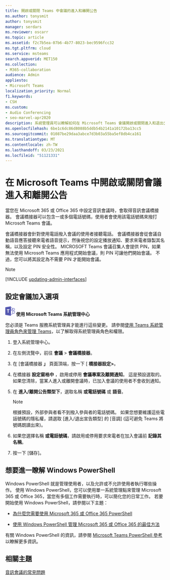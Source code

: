 ```yaml
---
title: 開啟或關閉 Teams 中會議的進入和離開公告
ms.author: tonysmit
author: tonysmit
manager: serdars
ms.reviewer: oscarr
ms.topic: article
ms.assetid: f2c7b5ea-07b6-4b77-8023-bec9596fcc32
ms.tgt.pltfrm: cloud
ms.service: msteams
search.appverid: MET150
ms.collection:
- M365-collaboration
audience: Admin
appliesto:
- Microsoft Teams
localization_priority: Normal
f1.keywords:
- CSH
ms.custom:
- Audio Conferencing
- seo-marvel-apr2020
description: 系統管理員可以瞭解如何在 Microsoft Teams 會議開啟或關閉進入和退出公告。
ms.openlocfilehash: 6be1c6dc86d8088b5ddb54b2141a10172ba13cc5
ms.sourcegitcommit: 01087be29daa3abce7d3b03a55ba5ef8db4ca161
ms.translationtype: MT
ms.contentlocale: zh-TW
ms.lasthandoff: 03/23/2021
ms.locfileid: "51121331"
---
```

# <a name="turn-on-or-off-entry-and-exit-announcements-for-meetings-in-microsoft-teams"></a>在 Microsoft Teams 中開啟或關閉會議進入和離開公告

當您在 Microsoft 365 或 Office 365 中設定音訊會議時，會取得音訊會議橋接器。 會議橋接器可以包含一或多個電話號碼，使用者會使用該電話號碼來撥打 Microsoft Teams 會議。
  
會議橋接器會針對使用電話撥入會議的使用者接聽電話。 會議橋接器會從會議自動語音應答接聽來電者語音提示，然後視您的設定播放通知、要求來電者錄製其名稱，以及設定 PIN 安全性。 MICROSOFT Teams 會議召集人會提供 PIN，如果無法使用 Microsoft Teams 應用程式開始會議，則 PIN 可讓他們開始會議。 不過，您可以將其設定為不需要 PIN 才能開始會議。

> [!NOTE]
> [!INCLUDE [updating-admin-interfaces](includes/updating-admin-interfaces.md)]
  
## <a name="setting-meeting-join-options"></a>設定會議加入選項

![顯示 Microsoft Teams 標誌的圖示](media/teams-logo-30x30.png) **使用 Microsoft Teams 系統管理中心**

您必須是 Teams 服務系統管理員才能進行這些變更。 請參閱[使用 Teams 系統管理員角色來管理 Teams](./using-admin-roles.md)，以了解取得系統管理員角色和權限。

1. 登入系統管理中心。

2. 在左側流覽中，前往 **會議**  >  **會議橋接器**。

3. 在 [會議橋接器 **」** 頁面頂端，按一下 [ **橋接器設定>**。

4. 在橋接器 **設定窗格中** ，啟用或停用 **會議專案及離開通知**。 這是預設選取的。 如果您清除，當某人進入或離開會議時，已加入會議的使用者不會收到通知。

5. 在 **進入/離開公告類型下**，選取名稱 **或電話號碼** 或 **語音**。

   > [!NOTE]
   > 根據預設，外部參與者看不到撥入參與者的電話號碼。 如果您想要維護這些電話號碼的隱私權，請選取 [進入/退出宣告類型] 的 [音調] (這可避免 Teams 將號碼朗讀出來)。

6. 如果您選擇名稱 **或電話號碼**，請啟用或停用要求來電者在加入會議前 **記錄其名稱**。

7. 按一下 [儲存]。

## <a name="want-to-know-more-about-windows-powershell"></a>想要進一瞭解 Windows PowerShell

Windows PowerShell 就是管理使用者，以及允許或不允許使用者執行哪些操作。 使用 Windows PowerShell，您可以使用單一系統管理點來管理 Microsoft 365 或 Office 365，當您有多個工作需要執行時，可以簡化您的日常工作。 若要開始使用 Windows PowerShell，請參閱以下主題：

- [為什麼您需要使用 Microsoft 365 或 Office 365 PowerShell](/microsoft-365/enterprise/why-you-need-to-use-microsoft-365-powershell)

- [使用 Windows PowerShell 管理 Microsoft 365 或 Office 365 的最佳方法](/previous-versions//dn568025(v=technet.10))

有關 Windows PowerShell 的資訊，請參閱 [Microsoft Teams PowerShell 參考](/powershell/module/teams/?view=teams-ps) 以瞭解更多資訊。
  
## <a name="related-topics"></a>相關主題

[音訊會議的常見問題](audio-conferencing-common-questions.md)